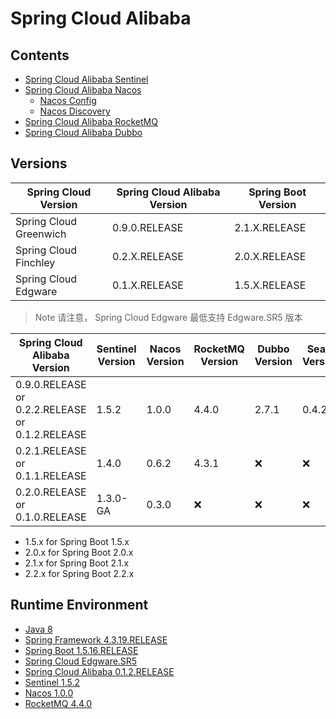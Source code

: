 # Spring Cloud Alibaba

## Contents
- [Spring Cloud Alibaba Sentinel](../../doc/source/spring-cloud/alibaba/SpringCloudAlibabaSentinel.md)
- [Spring Cloud Alibaba Nacos](../../doc/source/spring-cloud/alibaba/SpringCloudAlibabaNacos.md)
    - [Nacos Config](../../doc/source/spring-cloud/alibaba/SpringCloudAlibabaNacos.md#nacos-config)
    - [Nacos Discovery](../../doc/source/spring-cloud/alibaba/SpringCloudAlibabaNacos.md#nacos-discovery)
- [Spring Cloud Alibaba RocketMQ](../../doc/source/spring-cloud/alibaba/SpringCloudAlibabaRocketMQ.md)
- [Spring Cloud Alibaba Dubbo](../../doc/source/spring-cloud/alibaba/SpringCloudAlibabaDubbo.md)

## Versions
Spring Cloud Version | Spring Cloud Alibaba Version | Spring Boot Version
---|---|---
Spring Cloud Greenwich | 0.9.0.RELEASE | 2.1.X.RELEASE
Spring Cloud Finchley | 0.2.X.RELEASE | 2.0.X.RELEASE
Spring Cloud Edgware | 0.1.X.RELEASE | 1.5.X.RELEASE

>Note 请注意， Spring Cloud Edgware 最低支持 Edgware.SR5 版本

Spring Cloud Alibaba Version | Sentinel Version | Nacos Version | RocketMQ Version | Dubbo Version | Seata Version
---|---|---|---|---|---
0.9.0.RELEASE or 0.2.2.RELEASE or 0.1.2.RELEASE | 1.5.2 | 1.0.0 | 4.4.0 | 2.7.1 | 0.4.2
0.2.1.RELEASE or 0.1.1.RELEASE | 1.4.0 | 0.6.2 | 4.3.1 | ❌ | ❌
0.2.0.RELEASE or 0.1.0.RELEASE | 1.3.0-GA | 0.3.0 | ❌ | ❌ | ❌

- 1.5.x for Spring Boot 1.5.x
- 2.0.x for Spring Boot 2.0.x
- 2.1.x for Spring Boot 2.1.x
- 2.2.x for Spring Boot 2.2.x

## Runtime Environment
- [Java 8](http://www.oracle.com/technetwork/java/javase/downloads/jdk8-downloads-2133151.html)
- [Spring Framework 4.3.19.RELEASE](http://projects.spring.io/spring-framework)
- [Spring Boot 1.5.16.RELEASE](https://projects.spring.io/spring-boot)
- [Spring Cloud Edgware.SR5](https://spring.io/projects/spring-cloud)
- [Spring Cloud Alibaba 0.1.2.RELEASE](https://github.com/spring-cloud-incubator/spring-cloud-alibaba/tree/1.x)
- [Sentinel 1.5.2](https://github.com/alibaba/Sentinel/tree/release-1.5)
- [Nacos 1.0.0](https://github.com/alibaba/Nacos)
- [RocketMQ 4.4.0](https://github.com/apache/rocketmq/)